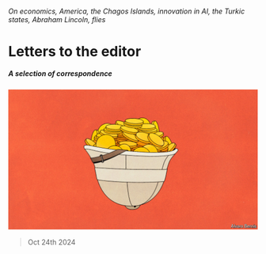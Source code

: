 ###### On economics, America, the Chagos Islands, innovation in AI, the Turkic states, Abraham Lincoln, flies

# Letters to the editor 

##### A selection of correspondence 

![image](images/20241019_FND000.jpg) 

> Oct 24th 2024 


